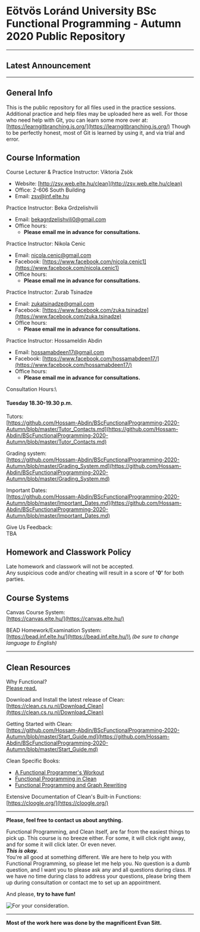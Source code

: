 # Eötvös Loránd University BSc Functional Programming - Autumn 2020 Public Repository
---

## Latest Announcement
---
## General Info
This is the public repository for all files used in the practice sessions.\
Additional practice and help files may be uploaded here as well. For those who need help with Git, you can learn some more over at: [https://learngitbranching.js.org/](https://learngitbranching.js.org/) Though to be perfectly honest, most of Git is learned by using it, and via trial and error.

## Course Information
Course Lecturer & Practice Instructor: Viktoria Zsök
- Website: [http://zsv.web.elte.hu/clean](http://zsv.web.elte.hu/clean)
- Office: 2-606 South Building
- Email: [zsv@inf.elte.hu](zsv@inf.elte.hu)

Practice Instructor: Beka Grdzelishvili
- Email: [bekagrdzelishvili0@gmail.com ](bekagrdzelishvili0@gmail.com)
- Office hours:
  - **Please email me in advance for consultations.**
  
 Practice Instructor: Nikola Cenic
- Email: [nicola.cenic@gmail.com ](nicola.cenic@gmail.com )
- Facebook: [https://www.facebook.com/nicola.cenic1](https://www.facebook.com/nicola.cenic1)
- Office hours:
  - **Please email me in advance for consultations.**

Practice Instructor: Zurab Tsinadze
- Email: [zukatsinadze@gmail.com](zukatsinadze@gmail.com)
- Facebook: [https://www.facebook.com/zuka.tsinadze](https://www.facebook.com/zuka.tsinadze)
- Office hours:
  - **Please email me in advance for consultations.**
  
 Practice Instructor: Hossameldin Abdin
- Email: [hossamabdeen17@gmail.com](hossamabdeen17@gmail.com)
- Facebook: [https://www.facebook.com/hossamabdeen17/](https://www.facebook.com/hossamabdeen17/)
- Office hours:
  - **Please email me in advance for consultations.**
  
 
Consultation Hours:\
#### Tuesday 18.30-19.30 p.m.

Tutors:\
[https://github.com/Hossam-Abdin/BScFunctionalProgramming-2020-Autumn/blob/master/Tutor_Contacts.md](https://github.com/Hossam-Abdin/BScFunctionalProgramming-2020-Autumn/blob/master/Tutor_Contacts.md)

Grading system:\
[https://github.com/Hossam-Abdin/BScFunctionalProgramming-2020-Autumn/blob/master/Grading_System.md](https://github.com/Hossam-Abdin/BScFunctionalProgramming-2020-Autumn/blob/master/Grading_System.md)


Important Dates:\
[https://github.com/Hossam-Abdin/BScFunctionalProgramming-2020-Autumn/blob/master/Important_Dates.md](https://github.com/Hossam-Abdin/BScFunctionalProgramming-2020-Autumn/blob/master/Important_Dates.md)

Give Us Feedback:\
TBA

## Homework and Classwork Policy
Late homework and classwork will not be accepted.\
Any suspicious code and/or cheating will result in a score of **'0'** for both parties.

## Course Systems
Canvas Course System:\
[https://canvas.elte.hu/](https://canvas.elte.hu/)

BEAD Homework/Examination System:\
[https://bead.inf.elte.hu/](https://bead.inf.elte.hu/)\
*(be sure to change language to English)*

---
## Clean Resources

Why Functional?\
[Please read.](https://github.com/ParadoxChains/BScFunctionalProgramming-2020-Autumn/blob/master/Why_Functional.md)

Download and Install the latest release of Clean:\
[https://clean.cs.ru.nl/Download_Clean](https://clean.cs.ru.nl/Download_Clean)

Getting Started with Clean:\
[https://github.com/Hossam-Abdin/BScFunctionalProgramming-2020-Autumn/blob/master/Start_Guide.md](https://github.com/Hossam-Abdin/BScFunctionalProgramming-2020-Autumn/blob/master/Start_Guide.md)

Clean Specific Books:
 - [A Functional Programmer's
   Workout](https://github.com/Hossam-Abdin/BScFunctionalProgramming-2020-Autumn/blob/master/Resources/A%20Functional%20Programmers%20Workout.pdf)
  - [Functional Programming in
   Clean](https://github.com/Hossam-Abdin/BScFunctionalProgramming-2020-Autumn/blob/master/Resources/CleanBookI.pdf)
  - [Functional Programming and Graph
   Rewriting](https://clean.cs.ru.nl/Functional_Programming_and_Parallel_Graph_Rewriting)

Extensive Documentation of Clean's Built-in Functions:\
[https://cloogle.org/](https://cloogle.org/)

---

**Please, feel free to contact us about anything.**

Functional Programming, and Clean itself, are far from the easiest things to pick up. This course is no breeze either. For some, it will click right away, and for some it will click later. Or even never.\
***This is okay.***\
You're all good at something different. We are here to help you with Functional Programming, so please let me help you. No question is a dumb question, and I want you to please ask any and all questions during class. If we have no time during class to address your questions, please bring them up during consultation or contact me to set up an appointment.

And please, **try to have fun!**

![For your consideration.](http://www.phdcomics.com/comics/archive/phd051013s.gif)

---

**Most of the work here was done by the magnificent Evan Sitt.**
